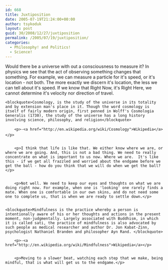 ```yaml
---
id: 668
title: Juxtiposition
date: 2005-07-19T21:24:00+00:00
author: tsykoduk
layout: post
guid: 30/2008/12/27/juxtiposition
permalink: /2005/07/19/juxtiposition/
categories:
  - Philosophy! and Politics!
  - Science!
---
```

<p>Would there be a universe with out a consciousness to measure it? In physics we see that the act of observing something changes that something. For example, we can measure a particle for it's speed, or it's location - not both. The more exactly we discern it's location, the less we can tell about it's speed. If we know that Right Now, it's Right Here, we cannot determine it's velocity nor direction of travel.</p>


	<blockquote>Cosmology, is the study of the universe in its totality and by extension man's place in it. Though the word cosmology is itself of fairly modern origin, first penned in Wolff's Cosmologia Generalis (1730), the study of the universe has a long history involving science, philosophy, and religion</blockquote>

		<p>-<a href="http://en.wikipedia.org/wiki/Cosmology">Wikipedia</a></p>


		<p>I think that life is like that. We either know where we are, or where we are going. And, this is not a bad thing. We need to really concentrate on what is important to us now. Where we are.  It's like this - if we get all frazzled and worried about the endgame before we get the ball - how do you think that we will do when we get the ball?</p>


		<p>Not well. We need to keep our eyes and thoughts on what we are doing right now. For example, when one is 'looking' one rarely finds a mate. When one is comfortable in our own skins, and do not need some one to complete us, that is when we are ready to settle down.</p>


	<blockquote>Mindfulness is the practice whereby a person is intentionally aware of his or her thoughts and actions in the present moment, non-judgmentally. Largely associated with Buddhism, in which it is called sati, the practice of mindfulness is also advocated by such people as medical researcher and author Dr. Jon Kabat-Zinn, psychologist Nathaniel Branden and philosopher Ayn Rand. </blockquote>

		<p>-<a href="http://en.wikipedia.org/wiki/Mindfulness">Wikipedia</a></p>


		<p>Moving to a slower beat, watching each step that we make, being mindful, that is what will get us to the endgame.</p>